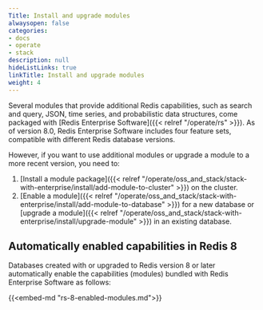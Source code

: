 ```yaml
---
Title: Install and upgrade modules
alwaysopen: false
categories:
- docs
- operate
- stack
description: null
hideListLinks: true
linkTitle: Install and upgrade modules
weight: 4
---
```


Several modules that provide additional Redis capabilities, such as search and query, JSON, time series, and probabilistic data structures, come packaged with [Redis Enterprise Software]({{< relref "/operate/rs" >}}). As of version 8.0, Redis Enterprise Software includes four feature sets, compatible with different Redis database versions.

However, if you want to use additional modules or upgrade a module to a more recent version, you need to:

1. [Install a module package]({{< relref "/operate/oss_and_stack/stack-with-enterprise/install/add-module-to-cluster" >}}) on the cluster.
1. [Enable a module]({{< relref "/operate/oss_and_stack/stack-with-enterprise/install/add-module-to-database" >}}) for a new database or [upgrade a module]({{< relref "/operate/oss_and_stack/stack-with-enterprise/install/upgrade-module" >}}) in an existing database.

## Automatically enabled capabilities in Redis 8

Databases created with or upgraded to Redis version 8 or later automatically enable the capabilities (modules) bundled with Redis Enterprise Software as follows:

{{<embed-md "rs-8-enabled-modules.md">}}
